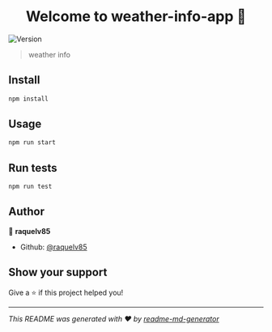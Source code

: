 <h1 align="center">Welcome to weather-info-app 👋</h1>
<p>
  <img alt="Version" src="https://img.shields.io/badge/version-0.1.0-blue.svg?cacheSeconds=2592000" />
</p>

> weather info

## Install

```sh
npm install
```

## Usage

```sh
npm run start
```

## Run tests

```sh
npm run test
```

## Author

👤 **raquelv85**

* Github: [@raquelv85](https://github.com/raquelv85)

## Show your support

Give a ⭐️ if this project helped you!

***
_This README was generated with ❤️ by [readme-md-generator](https://github.com/kefranabg/readme-md-generator)_